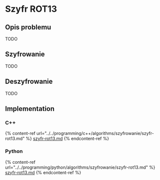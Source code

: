 # Szyfr ROT13

## Opis problemu

TODO

## Szyfrowanie

TODO

## Deszyfrowanie

TODO

## Implementation

### C++

{% content-ref url="../../programming/c++/algorithms/szyfrowanie/szyfr-rot13.md" %}
[szyfr-rot13.md](../../programming/c++/algorithms/szyfrowanie/szyfr-rot13.md)
{% endcontent-ref %}

### Python

{% content-ref url="../../programming/python/algorithms/szyfrowanie/szyfr-rot13.md" %}
[szyfr-rot13.md](../../programming/python/algorithms/szyfrowanie/szyfr-rot13.md)
{% endcontent-ref %}
